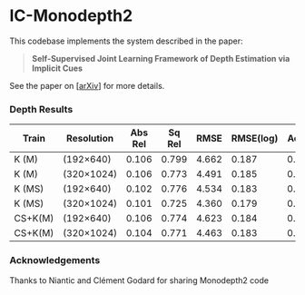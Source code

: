 # IC-Monodepth2

This codebase implements the system described in the paper:
> **Self-Supervised Joint Learning Framework of Depth Estimation via Implicit Cues**

See the paper on [[arXiv](https://arxiv.org/abs/2006.09876)]  for more details. 






### Depth Results
Train  |Resolution| Abs Rel | Sq Rel | RMSE  | RMSE(log) | Acc.1 | Acc.2 | Acc.3 |
-------|----------|---------|--------|-------|-----------|-------|-------|-------|
K (M)  | (192×640)|0.106    |0.799   |4.662  |0.187      |0.889  |0.961  |0.982  |
K (M)  |(320×1024)|0.106    |0.773   |4.491  |0.185      |0.890  |0.962  |0.982  |
K (MS) |(192×640) |0.102    |0.776   |4.534  |0.183      |0.893  |0.963  |0.982  |
K (MS) |(320×1024)|0.101    |0.725   |4.360  |0.179      |0.898  |0.965  |0.983  |
CS+K(M)| (192×640)|0.106    |0.774   |4.623  |0.184      |0.886  |0.962  |0.983  |
CS+K(M)|(320×1024)|0.104    |0.771   |4.463  |0.183      |0.893  |0.963  |0.982  |


### Acknowledgements
Thanks to Niantic and Clément Godard for sharing Monodepth2 code

